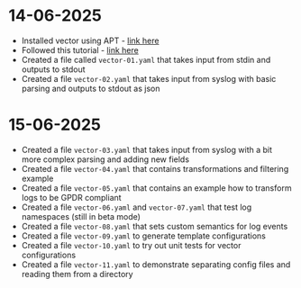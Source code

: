 # 14-06-2025
- Installed vector using APT - [link here](https://vector.dev/docs/setup/installation/package-managers/apt/)
- Followed this tutorial - [link here](https://vector.dev/docs/setup/quickstart/)
- Created a file called `vector-01.yaml` that takes input from stdin and outputs to stdout
- Created a file `vector-02.yaml` that takes input from syslog with basic parsing and outputs to stdout as json
# 15-06-2025
- Created a file `vector-03.yaml` that takes input from syslog with a bit more complex parsing and adding new fields
- Created a file `vector-04.yaml` that contains transformations and filtering example
- Created a file `vector-05.yaml` that contains an example how to transform logs to be GPDR compliant
- Created a file `vector-06.yaml` and `vector-07.yaml` that test log namespaces (still in beta mode)
- Created a file `vector-08.yaml` that sets custom semantics for log events
- Created a file `vector-09.yaml` to generate template configurations
- Created a file `vector-10.yaml` to try out unit tests for vector configurations
- Created a file `vector-11.yaml` to demonstrate separating config files and reading them from a directory